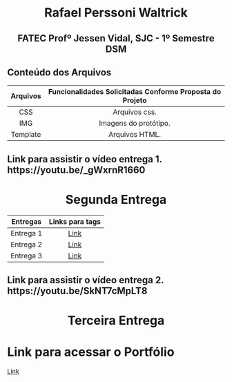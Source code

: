 <h1 align="center"> Rafael Perssoni Waltrick </h1>
<h2 align="center">FATEC Profº Jessen Vidal, SJC - 1º Semestre DSM </h2>


<h2> Conteúdo dos Arquivos</h2>

|Arquivos  |                            Funcionalidades Solicitadas Conforme Proposta do Projeto                                   |
:---------------------: | :-------------------------------------------------------------------------------------------------------------------: | 
|       CSS        | Arquivos css.                                                                    | 
|       IMG        | Imagens do protótipo.                                                          |
|      Template         | Arquivos HTML. |  


<h2> Link para assistir o vídeo entrega 1. https://youtu.be/_gWxrnR1660 </h2>


<h1 align="center"> Segunda Entrega </h1>

|Entregas               |                                       Links para tags                                                                 |
:---------------------: | :-------------------------------------------------------------------------------------------------------------------: | 
|       Entrega 1       | <a href="https://github.com/rafawaltrick/Portfolio/releases/tag/V1">Link</a>                                          |  
|       Entrega 2       | <a href="https://github.com/rafawaltrick/Portfolio/releases/tag/V2">Link</a>                                          |
|       Entrega 3       | <a href="https://github.com/rafawaltrick/Portfolio/releases/tag/v3">Link</a>                                          |
<h2> Link para assistir o vídeo entrega 2. https://youtu.be/SkNT7cMpLT8 </h2>

<h1 align="center"> Terceira Entrega </h1>

<h1> Link para acessar o Portfólio </h1>

<a href="https://waltrick.herokuapp.com/sobremim">Link</a>

